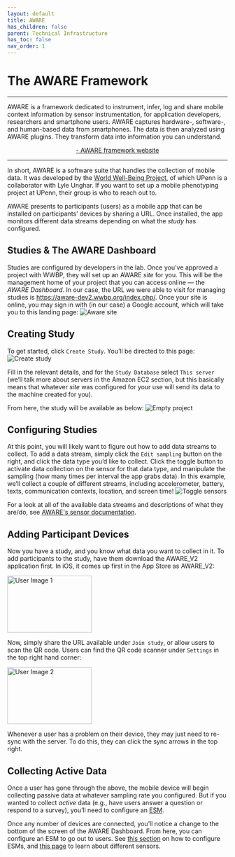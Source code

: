 ```yaml
---
layout: default
title: AWARE
has_children: false
parent: Technical Infrastructure
has_toc: false
nav_order: 1
---
```

# The AWARE Framework
---
AWARE is a framework dedicated to instrument, infer, log and share mobile context information by sensor instrumentation, for application developers, researchers and smartphone users. AWARE captures hardware-, software-, and human-based data from smartphones. The data is then analyzed using AWARE plugins. They transform data into information you can understand.
 <p style="text-align:center;"> <a href="https://awareframework.com/"> - AWARE framework website</a></p> 

---

In short, AWARE is a software suite that handles the collection of mobile data. It was developed by the  <a href="http://www.wwbp.org/"> World Well-Being Project</a>, of which UPenn is a collaborator with Lyle Unghar. If you want to set up a mobile phenotyping project at UPenn, their group is who to reach out to.

AWARE presents to participants (users) as a mobile app that can be installed on participants’ devices by sharing a URL. Once installed, the app monitors different data streams depending on what the _study_ has configured.

## Studies & The AWARE Dashboard
Studies are configured by developers in the lab. Once you’ve approved a project with WWBP, they will set up an AWARE _site_ for you. This will be the management home of your project that you can access online — the _AWARE Dashboard_. In our case, the URL we were able to visit for managing studies is https://aware-dev2.wwbp.org/index.php/. Once your site is online, you may sign in with (in our case) a Google account, which will take you to this landing page:
<img src="/mobilephenomics/assets/images/aware_site.png" alt="Aware site"> 

## Creating Study
To get started, click `Create Study`. You’ll be directed to this page:
<img src="/mobilephenomics/assets/images/create_study.png" alt="Create study"> 

Fill in the relevant details, and for the `Study Database` select `This server` (we’ll talk more about servers in the Amazon EC2 section, but this basically means that whatever _site_ was configured for your use will send its data to the machine created for you).

From here, the study will be available as below:
<img src="/mobilephenomics/assets/images/empty_project.png" alt="Empty project"> 

## Configuring Studies

At this point, you will likely want to figure out how to add data streams to collect. To add a data stream, simply click the `Edit sampling` button on the right, and click the data type you’d like to collect. Click the toggle button to activate data collection on the sensor for that data type, and manipulate the sampling (how many times per interval the app grabs data). In this example, we’ll collect a couple of different streams, including accelerometer, battery, texts, communication contexts, location, and screen time!
<img src="/mobilephenomics/assets/images/toggle_sensors.png" alt="Toggle sensors"> 


For a look at all of the available data streams and descriptions of what they are/do, see <a href="https://awareframework.com/sensors/"> AWARE's sensor documentation</a>.

## Adding Participant Devices
Now you have a study, and you know what data you want to collect in it. To add participants to the study, have them download the AWARE_V2 application first. In iOS, it comes up first in the App Store as AWARE_V2:

<img src="/mobilephenomics/assets/images/user1.png" class="centerImage" alt="User Image 1" width="193" height="130"> 

Now, simply share the URL available under `Join study`, or allow users to scan the QR code. Users can find the QR code scanner under `Settings` in the top right hand corner:

<img src="/mobilephenomics/assets/images/user2.png" class="centerImage" alt="User Image 2" width="193" height="130"> 

Whenever a user has a problem on their device, they may just need to re-sync with the server. To do this, they can click the sync arrows in the top right.

## Collecting Active Data
Once a user has gone through the above, the mobile device will begin collecting passive data at whatever sampling rate you configured. But if you wanted to collect _active_ data (e.g., have users answer a question or respond to a survey), you’ll need to configure an <a href="https://dl.acm.org/doi/10.1145/3123988"> ESM</a>.

Once any number of devices are connected, you’ll notice a change to the bottom of the screen of the AWARE Dashboard. From here, you can configure an ESM to go out to users. See [this section](/mobilephenomics/docs/infrastructure/code/) on how to configure ESMs, and [this page](/mobilephenomics/docs/study/data/) to learn about different sensors.
